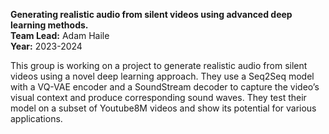 **Generating realistic audio from silent videos using advanced deep learning methods.**<br/>
**Team Lead:** Adam Haile<br/>
**Year:** 2023-2024

This group is working on a project to generate realistic audio from silent videos using a novel deep learning approach. They use a Seq2Seq model with a VQ-VAE encoder and a SoundStream decoder to capture the video’s visual context and produce corresponding sound waves. They test their model on a subset of Youtube8M videos and show its potential for various applications.